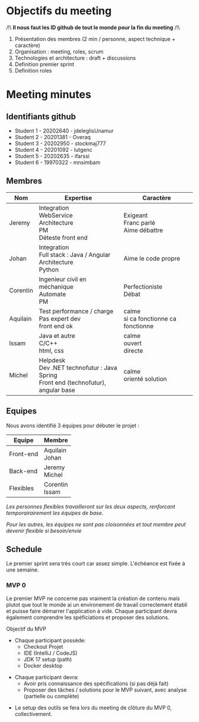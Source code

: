 # Objectifs du meeting

/!\ **Il nous faut les ID github de tout le monde pour la fin du meeting** /!\

1. Présentation des membres (2 min / personne, aspect technique + caractère)
1. Organisation : meeting, roles, scrum
1. Technologies et architecture : draft + discussions
1. Definition premier sprint
1. Definition roles


# Meeting minutes

## Identifiants github

- Student 1 - 20202640 - jdeleglisUnamur 
- Student 2 - 20201381 - Overaq
- Student 3 - 20202950 - stockmaj777
- Student 4 - 20201092 - lutgenc
- Student 5 - 20202635 - ifarssi
- Student 6 - 19970322 - mnsimbam

## Membres

| Nom | Expertise | Caractère |
| --------- | ----------- | --------- |
| Jeremy    | Integration <br> WebService <br> Architecture <br> PM <br> Déteste front end | Exigeant  <br> Franc parlé <br> Aime débattre |
| Johan | Integration <br> Full stack : Java / Angular <br> Architecture <br> Python | Aime le code propre |
| Corentin | Ingenieur civil en méchanique <br> Automate <br> PM | Perfectioniste <br> Débat |
| Aquilain | Test performance / charge <br> Pas expert dev <br> front end ok | calme <br> si ca fonctionne ca fonctionne |
| Issam | Java et autre <br> C/C++ <br> html, css | calme <br> ouvert <br> directe |
| Michel | Helpdesk <br> Dev .NET technofutur : Java Spring <br> Front end (technofutur), angular base | calme <br> orienté solution |

## Equipes

Nous avons identifié 3 équipes pour débuter le projet :


| Equipe | Membre |
| --------- | ----------- |
| Front-end    | Aquilain <br> Johan | 
| Back-end    | Jeremy <br> Michel | 
| Flexibles    | Corentin <br> Issam | 

*Les personnes flexibles travailleront sur les deux aspects, renforcant temporairairement les équipes de base.* 

*Pour les autres, les équipes ne sont pas cloisonnées et tout membre peut devenir flexible si besoin/envie*

## Schedule

Le premier sprint sera très court car assez simple.
L'échéance est fixée à une semaine.

### MVP 0

Le premier MVP ne concerne pas vraiment la création de contenu mais plutot que tout le monde ai un environement de travail correctement établi et puisse faire démarrer l'application à vide. Chaque participant devra également comprendre les spéficiations et proposer des solutions.

Objectif du MVP

- Chaque participant possède:
  - Checkout Projet
  - IDE (IntelliJ / CodeJS)
  - JDK 17 setup (path)
  - Docker desktop

<nl>

- Chaque participant devra: 
  - Avoir pris connaissance des spécifications (si pas déjà fait)
  - Proposer des tâches / solutions pour le MVP suivant, avec analyse (partielle ou complète)

<nl> 

- Le setup des outils se fera lors du meeting de clôture du MVP 0, collectivement.
